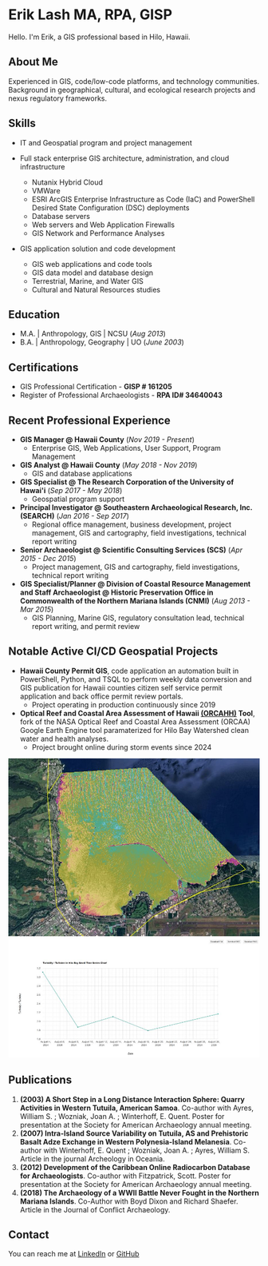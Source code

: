 # Erik Lash MA, RPA, GISP
Hello. I'm Erik, a GIS professional based in Hilo, Hawaii.

## About Me
Experienced in GIS, code/low-code platforms, and technology communities. Background in geographical, cultural, and ecological research projects and nexus regulatory frameworks.

## Skills
* IT and Geospatial program and project management
  
* Full stack enterprise GIS architecture, administration, and cloud infrastructure
  * Nutanix Hybrid Cloud
  * VMWare
  * ESRI ArcGIS Enterprise Infrastructure as Code (IaC) and PowerShell Desired State Configuration (DSC) deployments
  * Database servers
  * Web servers and Web Application Firewalls
  * GIS Network and Performance Analyses
* GIS application solution and code development
  * GIS web applications and code tools
  * GIS data model and database design
  * Terrestrial, Marine, and Water GIS
  * Cultural and Natural Resources studies
  
## Education							       		
* M.A. | Anthropology, GIS | NCSU (_Aug 2013_)
* B.A. | Anthropology, Geography | UO (_June 2003_)

## Certifications
* GIS Professional Certification - **GISP # 161205**
* Register of Professional Archaeologists - **RPA ID# 34640043**

## Recent Professional Experience
* **GIS Manager @ Hawaii County** (_Nov 2019 - Present_)
  * Enterprise GIS, Web Applications, User Support, Program Management
* **GIS Analyst @ Hawaii County** (_May 2018 - Nov 2019_)
  * GIS and database applications
* **GIS Specialist @ The Research Corporation of the University of Hawai'i** (_Sep 2017 - May 2018_)
  * Geospatial program support
* **Principal Investigator @ Southeastern Archaeological Research, Inc. (SEARCH)** (_Jan 2016 - Sep 2017_)
  * Regional office management, business development, project management, GIS and cartography, field investigations, technical report writing
* **Senior Archaeologist @ Scientific Consulting Services (SCS)** (_Apr 2015 - Dec 2015_)
  * Project management, GIS and cartography, field investigations, technical report writing
* **GIS Specialist/Planner @ Division of Coastal Resource Management and Staff Archaeologist @ Historic Preservation Office in Commonwealth of the Northern Mariana Islands (CNMI)** (_Aug 2013 - Mar 2015_)
  * GIS Planning, Marine GIS, regulatory consultation lead, technical report writing, and permit review

## Notable Active CI/CD Geospatial Projects
* **Hawaii County Permit GIS**, code application an automation built in PowerShell, Python, and TSQL to perform weekly data conversion and GIS publication for Hawaii counties citizen self service permit application and back office permit review portals.
  * Project operating in production continuously since 2019
* **Optical Reef and Coastal Area Assessment of Hawaii [(ORCAHH)](https://github.com/app-EL/ORCAAH) Tool**,  fork of the NASA Optical Reef and Coastal Area Assessment (ORCAA) Google Earth Engine tool paramaterized for Hilo Bay Watershed clean water and health analyses.
  * Project brought online during storm events since 2024

![Hilo Bay Turbidity Map](/assets/img/HiloBayTurbidityFNUMap.jpg)
![Hilo Bay Turbidity Time Series](/assets/img/HiloBayTurbidityTimeSeries.jpg)

## Publications
1. **(2003) A Short Step in a Long Distance Interaction Sphere: Quarry Activities in Western Tutuila, American Samoa**. Co-author with Ayres, William S.  ; Wozniak, Joan A. ; Winterhoff, E. Quent. Poster for presentation at the Society for American Archaeology annual meeting.
2. **(2007) Intra-Island Source Variability on Tutuila, AS and Prehistoric Basalt Adze Exchange in Western Polynesia-Island Melanesia**. Co-author with Winterhoff, E. Quent ; Wozniak, Joan A. ; Ayres, William S. Article in the journal Archeology in Oceania.
3. **(2012) Development of the Caribbean Online Radiocarbon Database for Archaeologists**. Co-author with Fitzpatrick, Scott. Poster for presentation at the Society for American Archaeology annual meeting.
4. **(2018) The Archaeology of a WWII Battle Never Fought in the Northern Mariana Islands**. Co-Author with Boyd Dixon and Richard Shaefer. Article in the Journal of Conflict Archaeology.

## Contact
You can reach me at [LinkedIn](https://www.linkedin.com/in/erik-lash/) or [GitHub](https://github.com/app-EL)
